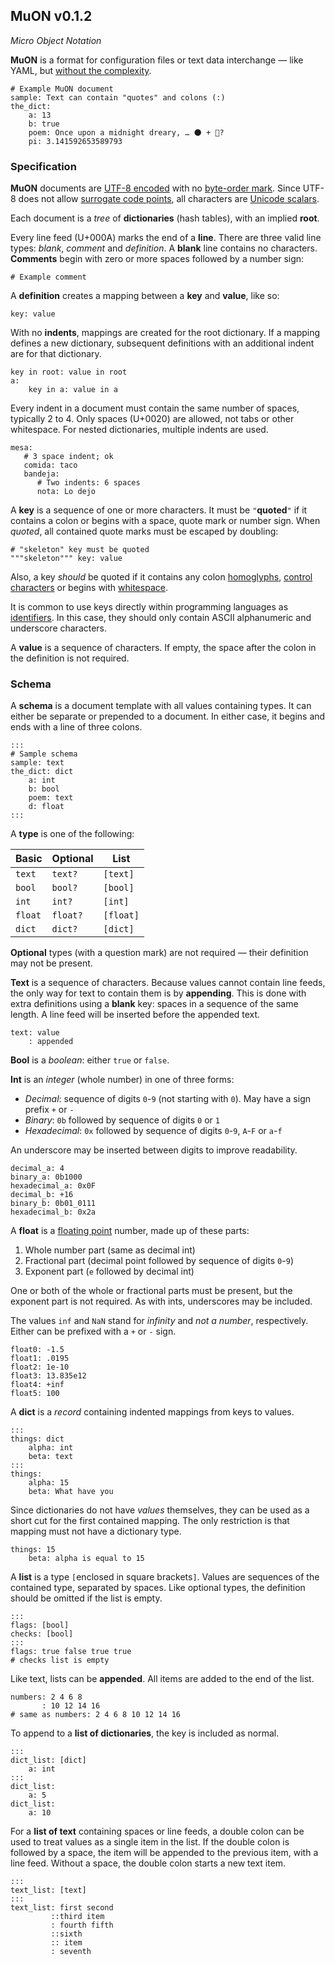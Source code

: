 ## MuON v0.1.2

*Micro Object Notation*

**MuON** is a format for configuration files or text data interchange — like
YAML, but [without the complexity](WHY.md).

```
# Example MuON document
sample: Text can contain "quotes" and colons (:)
the_dict:
    a: 13
    b: true
    poem: Once upon a midnight dreary, … 🌑 + 🌁?
    pi: 3.141592653589793
```

### Specification

**MuON** documents are [UTF-8 encoded](https://en.wikipedia.org/wiki/UTF-8)
with no [byte-order mark](https://unicode.org/glossary/#byte_order_mark).
Since UTF-8 does not allow
[surrogate code points](https://unicode.org/glossary/#surrogate_code_point),
all characters are
[Unicode scalars](https://unicode.org/glossary/#unicode_scalar_value).

Each document is a *tree* of **dictionaries** (hash tables), with an implied
**root**.

Every line feed (U+000A) marks the end of a **line**.  There are three valid
line types: *blank*, *comment* and *definition*.  A **blank** line contains no
characters.  **Comments** begin with zero or more spaces followed by a number
sign:

`# Example comment`

A **definition** creates a mapping between a **key** and **value**, like so:
```
key: value
```

With no **indents**, mappings are created for the root dictionary.  If a
mapping defines a new dictionary, subsequent definitions with an additional
indent are for that dictionary.

```
key in root: value in root
a:
    key in a: value in a
```

Every indent in a document must contain the same number of spaces, typically
2 to 4.  Only spaces (U+0020) are allowed, not tabs or other whitespace.  For
nested dictionaries, multiple indents are used.

```
mesa:
   # 3 space indent; ok
   comida: taco
   bandeja:
      # Two indents: 6 spaces
      nota: Lo dejo
```

A **key** is a sequence of one or more characters.  It must be `"`**quoted**`"`
if it contains a colon or begins with a space, quote mark or number sign.  When
*quoted*, all contained quote marks must be escaped by doubling:

```
# "skeleton" key must be quoted
"""skeleton""" key: value
```

Also, a key *should* be quoted if it contains any colon
[homoglyphs](https://en.wikipedia.org/wiki/Homoglyph#Unicode_homoglyphs),
[control characters](https://en.wikipedia.org/wiki/Unicode_control_characters)
or begins with [whitespace](https://en.wikipedia.org/wiki/Whitespace_character).

It is common to use keys directly within programming languages as
[identifiers](https://en.wikipedia.org/wiki/Identifier#In_computer_languages).
In this case, they should only contain ASCII alphanumeric and underscore
characters.

A **value** is a sequence of characters.  If empty, the space after the colon
in the definition is not required.

### Schema

A **schema** is a document template with all values containing types.  It can
either be separate or prepended to a document.  In either case, it begins and
ends with a line of three colons.

```
:::
# Sample schema
sample: text
the_dict: dict
    a: int
    b: bool
    poem: text
    d: float
:::
```

A **type** is one of the following:

Basic   | Optional |   List
------- | -------- | ---------
`text`  | `text?`  | `[text]`
`bool`  | `bool?`  | `[bool]`
`int`   | `int?`   | `[int]`
`float` | `float?` | `[float]`
`dict`  | `dict?`  | `[dict]`

**Optional** types (with a question mark) are not required — their definition
may not be present.

**Text** is a sequence of characters.  Because values cannot contain line
feeds, the only way for text to contain them is by **appending**.  This is done
with extra definitions using a **blank** key: spaces in a sequence of the same
length.  A line feed will be inserted before the appended text.

```
text: value
    : appended
```

**Bool** is a *boolean*: either `true` or `false`.

**Int** is an *integer* (whole number) in one of three forms:

  * *Decimal*: sequence of digits `0`-`9` (not starting with `0`).  May have a
    sign prefix `+` or `-`
  * *Binary*: `0b` followed by sequence of digits `0` or `1`
  * *Hexadecimal*: `0x` followed by sequence of digits `0`-`9`, `A`-`F` or
    `a`-`f`

An underscore may be inserted between digits to improve readability.

```
decimal_a: 4
binary_a: 0b1000
hexadecimal_a: 0x0F
decimal_b: +16
binary_b: 0b01_0111
hexadecimal_b: 0x2a
```

A **float** is a
[floating point](https://en.wikipedia.org/wiki/IEEE_754) number, made up of
these parts:
  1. Whole number part (same as decimal int)
  2. Fractional part (decimal point followed by sequence of digits `0`-`9`)
  3. Exponent part (`e` followed by decimal int)

One or both of the whole or fractional parts must be present, but the exponent
part is not required.  As with ints, underscores may be included.

The values `inf` and `NaN` stand for *infinity* and *not a number*,
respectively.  Either can be prefixed with a `+` or `-` sign.

```
float0: -1.5
float1: .0195
float2: 1e-10
float3: 13.835e12
float4: +inf
float5: 100
```

A **dict** is a *record* containing indented mappings from keys to values.

```
:::
things: dict
    alpha: int
    beta: text
:::
things:
    alpha: 15
    beta: What have you
```

Since dictionaries do not have *values* themselves, they can be used as a short
cut for the first contained mapping.  The only restriction is that mapping must
not have a dictionary type.

```
things: 15
    beta: alpha is equal to 15
```

A **list** is a type `[`enclosed in square brackets`]`.  Values are sequences
of the contained type, separated by spaces.  Like optional types, the
definition should be omitted if the list is empty.

```
:::
flags: [bool]
checks: [bool]
:::
flags: true false true true
# checks list is empty
```

Like text, lists can be **appended**.  All items are added to the end of the
list.

```
numbers: 2 4 6 8
       : 10 12 14 16
# same as numbers: 2 4 6 8 10 12 14 16
```

To append to a **list of dictionaries**, the key is included as normal.

```
:::
dict_list: [dict]
    a: int
:::
dict_list:
    a: 5
dict_list:
    a: 10
```

For a **list of text** containing spaces or line feeds, a double colon can be
used to treat values as a single item in the list.  If the double colon is
followed by a space, the item will be appended to the previous item, with a
line feed.  Without a space, the double colon starts a new text item.

```
:::
text_list: [text]
:::
text_list: first second
         ::third item
         : fourth fifth
         ::sixth
         :: item
         : seventh
```
